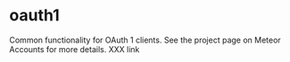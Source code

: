 # oauth1

Common functionality for OAuth 1 clients. See the project page on Meteor Accounts for more details. XXX link